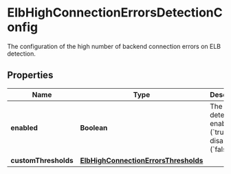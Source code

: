 

# ElbHighConnectionErrorsDetectionConfig

The configuration of the high number of backend connection errors on ELB detection.

## Properties

| Name | Type | Description | Notes |
|------------ | ------------- | ------------- | -------------|
|**enabled** | **Boolean** | The detection is enabled (&#x60;true&#x60;) or disabled (&#x60;false&#x60;). |  |
|**customThresholds** | [**ElbHighConnectionErrorsThresholds**](ElbHighConnectionErrorsThresholds.md) |  |  [optional] |



